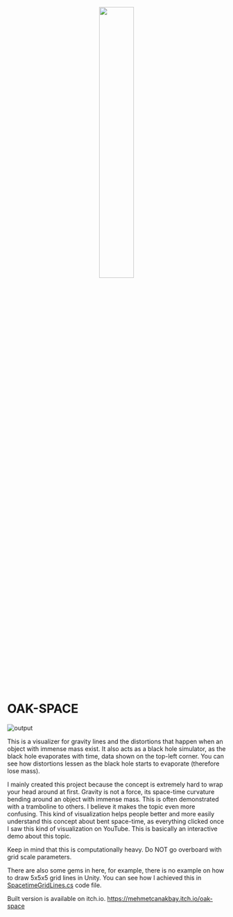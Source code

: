 <p align="center" width="100%">
  <img width="40%" src="https://github.com/user-attachments/assets/3b739e1d-5531-45a9-acf7-2618444e60fd"> 
</p>

# OAK-SPACE

![output](https://github.com/user-attachments/assets/c5ec385d-d301-452a-9fff-85331af122a7)

This is a visualizer for gravity lines and the distortions that happen when an object with immense mass exist. It also acts as a black hole simulator, as the black hole evaporates with time, data shown on the top-left corner. You can see how distortions lessen as the black hole starts to evaporate (therefore lose mass).

I mainly created this project because the concept is extremely hard to wrap your head around at first. Gravity is not a force, its space-time curvature bending around an object with immense mass. This is often demonstrated with a tramboline to others. I believe it makes the topic even more confusing. This kind of visualization helps people better and more easily understand this concept about bent space-time, as everything clicked once I saw this kind of visualization on YouTube. This is basically an interactive demo about this topic.

Keep in mind that this is computationally heavy. Do NOT go overboard with grid scale parameters.

There are also some gems in here, for example, there is no example on how to draw 5x5x5 grid lines in Unity. You can see how I achieved this in [SpacetimeGridLines.cs](https://github.com/mehmetcanakbay/oak-space/blob/main/Assets/Scripts/SpacetimeGridLines.cs) code file.

Built version is available on itch.io.
https://mehmetcanakbay.itch.io/oak-space
